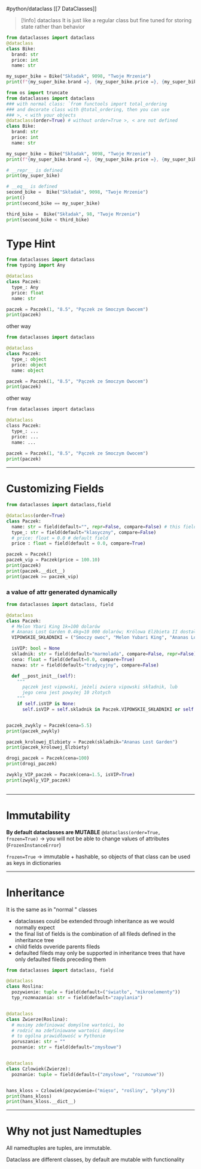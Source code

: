 #python/dataclass 
[[7 DataClasses]]

>[!info] dataclass
>It is just like a regular class but fine tuned for storing 	state rather than behavior

```python
from dataclasses import dataclass
@dataclass
class Bike:
  brand: str
  price: int
  name: str

my_super_bike = Bike("Składak", 9098, "Twoje Mrzenie")
print(f"{my_super_bike.brand =}, {my_super_bike.price =}, {my_super_bike.name =}")


```


```python
from os import truncate
from dataclasses import dataclass
### with normal class: `from functools import total_ordering
### and decorate class with @total_ordering, then you can use
### >, < with your objects
@dataclass(order=True) # without order=True >, < are not defined
class Bike:
  brand: str
  price: int
  name: str

my_super_bike = Bike("Składak", 9098, "Twoje Mrzenie")
print(f"{my_super_bike.brand =}, {my_super_bike.price =}, {my_super_bike.name =}")

# __repr__ is defined
print(my_super_bike)

# __eq__ is defined
second_bike =  Bike("Składak", 9098, "Twoje Mrzenie")
print()
print(second_bike == my_super_bike)

third_bike =  Bike("Składak", 98, "Twoje Mrzenie")
print(second_bike < third_bike)


```


# Type Hint
```python
from dataclasses import dataclass
from typing import Any 

@dataclass
class Paczek:
  type_: Any
  price: float
  name: str 

paczek = Paczek(1, "8.5", "Pączek ze Smoczym Owocem")
print(paczek)
```

other way
```python
from dataclasses import dataclass

@dataclass
class Paczek:
  type_: object
  price: object
  name: object 

paczek = Paczek(1, "8.5", "Pączek ze Smoczym Owocem")
print(paczek)
```

other way
```python
from dataclasses import dataclass

@dataclass
class Paczek:
  type_: ...
  price: ...
  name: ... 
  
paczek = Paczek(1, "8.5", "Pączek ze Smoczym Owocem")
print(paczek)
```


-----
# Customizing Fields
```python
from dataclasses import dataclass,field

@dataclass(order=True)
class Paczek:
  name: str = field(default="", repr=False, compare=False) # this field will not be show, when you print an object
  type_: str = field(default="klasyczny", compare=False)
  # price: float = 0.0 # default field
  price : float = field(default = 0.0, compare=True)

paczek = Paczek()
paczek_vip = Paczek(price = 100.10)
print(paczek)
print(paczek.__dict__)
print(paczek >= paczek_vip)
```

### a value of attr generated dynamically
```python
from dataclasses import dataclass, field

@dataclass
class Paczek:
  # Melon Ybari King 1k=100 dolarów
  # Ananas Lost Garden 0.4kg=10 000 dolarów; Królowa Elżbieta II dostała w prezencie dwa takie ananasy
  VIPOWSKIE_SKŁADNIKI = ("Smoczy owoc", "Melon Yubari King", "Ananas Lost Garden")

  isVIP: bool = None
  skladnik: str = field(default="marmolada", compare=False, repr=False) 
  cena: float = field(default=0.0, compare=True)
  nazwa: str = field(default="tradycyjny", compare=False)

  def __post_init__(self):
    """
      pączek jest vipowski, jeżeli zwiera vipowski składnik, lub
      jego cena jest powyżej 10 złotych 
    """
    if self.isVIP is None:
      self.isVIP = self.skladnik in Paczek.VIPOWSKIE_SKŁADNIKI or self.cena > 10


paczek_zwykly = Paczek(cena=5.5)
print(paczek_zwykly)

paczek_krolowej_Elzbiety = Paczek(skladnik="Ananas Lost Garden")
print(paczek_krolowej_Elzbiety)

drogi_paczek = Paczek(cena=100)
print(drogi_paczek)

zwykly_VIP_paczek = Paczek(cena=1.5, isVIP=True)
print(zwykly_VIP_paczek)
 
```


---
# Immutability

**By default dataclasses are MUTABLE**
`@dataclass(order=True, frozen=True)` -> you will not be able to change values of attributes (`FrozenInstanceError`)

`frozen=True` -> immutable + hashable, so objects of that class can be used as keys in dictionaries

--------
# Inheritance
It is the same as in "normal " classes

- dataclasses could be extended through inheritance as we would normally expect
- the final list of fields is the combination of all fileds defined in the inheritance tree
- child fields ovveride parents fileds
- defaulted fileds may only be supported in inheritance trees that have only defaulted fileds preceding them

```python
from dataclasses import dataclass, field

@dataclass
class Roslina:
  pozywienie: tuple = field(default=("światło", "mikroelementy"))
  typ_rozmnazania: str = field(default="zapylania")


@dataclass
class Zwierze(Roslina):
  # musimy zdefiniować domyślne wartości, bo
  # rodzić ma zdefiniowane wartości domyślne
  # to ogólna prawidłowość w Pythonie
  poruszanie: str = ""
  poznanie: str = field(default="zmysłowe")


@dataclass
class Czlowiek(Zwierze):
  poznanie: tuple = field(default=("zmysłowe", "rozumowe"))


hans_kloss = Czlowiek(pozywienie=("mięso", "rośliny", "płyny"))
print(hans_kloss)
print(hans_kloss.__dict__)
```


------------

# Why not just Namedtuples
All namedtuples are tuples, are immutable.

Dataclass are different classes, by default are mutable with functionality 




























